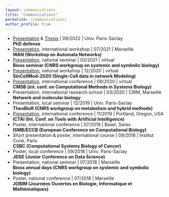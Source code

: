 ```yaml
---
layout: communications
title: "Communications"
permalink: /communications/
author_profile: true
---
```


* [Presentation](../files/2022-09_soutenance.pdf) & [Thesis](../files/manuscrit-these-pre-soutenance.pdf) | 09/2022 | Univ. Paris-Saclay  
**PhD defense**
* [Presentation](../files/2021-07_WAN.pdf), international workshop | 07/2021 | Marseille  
**<important>WAN</important> (Workshop on Automata Networks)**
* [Presentation](../files/2021-03_Bioss.pdf), national seminar | 03/2021 | virtual  
**<important>Bioss</important> seminar (CNRS workgroup on systemic and symbolic biology)**
* [Presentation](../files/2020-12_SinCellMod.pdf), national workshop | 12/2020 | virtual  
**<important>SinCellMod-2020</important> (Single-Cell data in network Modeling)**
* [Presentation](../files/CMSB2020.pdf), international conference | 09/2020 | virtual  
**<important>CMSB</important> (int. conf. on Computational Methods in Systems Biology)**
* Presentation, international research school | 03/2020 | CIRM, Marseille  
**<important>Network and molecular biology</important>**
* Presentation, local seminar | 12/2019 | Univ. Paris-Saclay  
**<important>TheoBioR</important> (CNRS workgroup on metabolism and hybrid methods)**
* [Presentation](../files/2019-11_ICTAI.pdf), international conference | 11/2019 | Portland, Oregon, USA  
**<important>ICTAI</important> (Int. Conf. on Tools with Artificial Intelligence)**
* Poster, international conference | 07/2019 | Basel, Swiss  
**<important>ISMB/ECCB</important> (European Conference on Computational Biology)**
* Short presentation & poster, international course | 09/2018 | Institut Curie, Paris  
**<important>CSBC</important> (Computational Systems Biology of Cancer)**
* Poster, local conference | 09/2018 | Univ. Paris-Saclay  
**<important>JDSE</important> (Junior Conference on Data Science)**
* Presentation, national seminar | 07/2018 | Marseille  
**<important>Bioss</important> annual days (CNRS workgroup on systemic and symbolic biology)**
* Poster, national conference | 07/2018 | Marseille  
**<important>JOBIM</important> (Journées Ouvertes en Biologie, Informatique et Mathématiques)**
